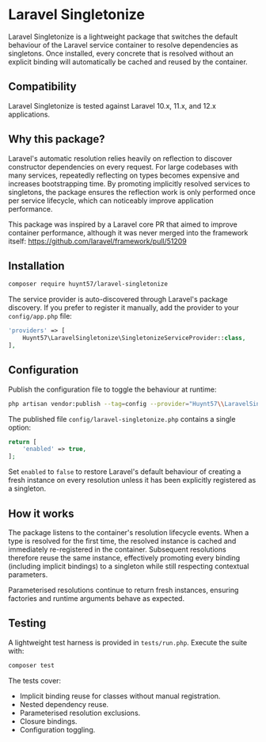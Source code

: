 # Laravel Singletonize

Laravel Singletonize is a lightweight package that switches the default behaviour of the Laravel service container to resolve dependencies as singletons. Once installed, every concrete that is resolved without an explicit binding will automatically be cached and reused by the container.

## Compatibility

Laravel Singletonize is tested against Laravel 10.x, 11.x, and 12.x applications.

## Why this package?

Laravel's automatic resolution relies heavily on reflection to discover constructor dependencies on every request. For large codebases with many services, repeatedly reflecting on types becomes expensive and increases bootstrapping time. By promoting implicitly resolved services to singletons, the package ensures the reflection work is only performed once per service lifecycle, which can noticeably improve application performance.

This package was inspired by a Laravel core PR that aimed to improve container performance, although it was never merged into the framework itself: https://github.com/laravel/framework/pull/51209

## Installation

```bash
composer require huynt57/laravel-singletonize
```

The service provider is auto-discovered through Laravel's package discovery. If you prefer to register it manually, add the provider to your `config/app.php` file:

```php
'providers' => [
    Huynt57\LaravelSingletonize\SingletonizeServiceProvider::class,
],
```

## Configuration

Publish the configuration file to toggle the behaviour at runtime:

```bash
php artisan vendor:publish --tag=config --provider="Huynt57\\LaravelSingletonize\\SingletonizeServiceProvider"
```

The published file `config/laravel-singletonize.php` contains a single option:

```php
return [
    'enabled' => true,
];
```

Set `enabled` to `false` to restore Laravel's default behaviour of creating a fresh instance on every resolution unless it has been explicitly registered as a singleton.

## How it works

The package listens to the container's resolution lifecycle events. When a type is resolved for the first time, the resolved instance is cached and immediately re-registered in the container. Subsequent resolutions therefore reuse the same instance, effectively promoting every binding (including implicit bindings) to a singleton while still respecting contextual parameters.

Parameterised resolutions continue to return fresh instances, ensuring factories and runtime arguments behave as expected.

## Testing

A lightweight test harness is provided in `tests/run.php`. Execute the suite with:

```bash
composer test
```

The tests cover:

- Implicit binding reuse for classes without manual registration.
- Nested dependency reuse.
- Parameterised resolution exclusions.
- Closure bindings.
- Configuration toggling.
